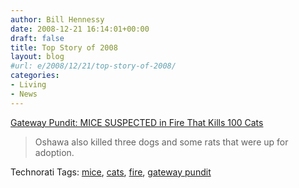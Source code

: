 ```yaml
---
author: Bill Hennessy
date: 2008-12-21 16:14:01+00:00
draft: false
title: Top Story of 2008
layout: blog
#url: e/2008/12/21/top-story-of-2008/
categories:
- Living
- News
---
```


[Gateway Pundit: MICE SUSPECTED in Fire That Kills 100 Cats](https://gatewaypundit.blogspot.com/2008/12/mice-suspected-in-fire-that-kills-100.html)  


> Oshawa also killed three dogs and some rats that were up for adoption. 

Technorati Tags: [mice](https://technorati.com/tag/mice), [cats](https://technorati.com/tag/cats), [fire](https://technorati.com/tag/fire), [gateway pundit](https://technorati.com/tag/gateway%20pundit)
